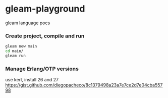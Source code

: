 # gleam-playground
gleam language pocs

### Create project, compile and run

```bash
gleam new main
cd main/
gleam run
```

### Manage Erlang/OTP versions

use kerl, install 26 and 27
https://gist.github.com/diegopacheco/8c1379498a23a7e7ce2d7e04cba55798